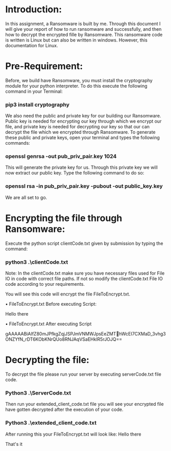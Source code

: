 # Introduction:
In this assignment, a Ransomware is built by me. Through this document I will give your report of 
how to run ransomware and successfully, and then how to decrypt the encrypted fille by 
Ransomware.
This ransomware code is written is Linux but can also be written in windows. However, this 
documentation for Linux.


# Pre-Requirement:
Before, we build have Ransomware, you must install the cryptography module for your python 
interpreter. To do this execute the following command in your Terminal:

### pip3 install cryptography


We also need the public and private key for our building our Ransomware. Public key is needed for 
encrypting our key through which we encrypt our file, and private key is needed for decrypting our 
key so that our can decrypt the file which we encrypted through Ransomware. To generate these 
public and private keys, open your terminal and types the following commands:

### openssl genrsa -out pub_priv_pair.key 1024

This will generate the private key for us. Through this private key we will now extract our public key. 
Type the following command to do so:

### openssl rsa -in pub_priv_pair.key -pubout -out public_key.key

We are all set to go.

# Encrypting the file through Ransomware:

Execute the python script clientCode.txt given by submission by typing the command:

### python3 .\clientCode.txt

Note: In the clientCode.txt make sure you have necessary files used for File IO in code with correct 
file paths. If not so modify the clientCode.txt File IO code according to your requirements.

You will see this code will encrypt the file FileToEncrypt.txt.

• FileToEncrypt.txt Before executing Script:

Hello there

• FileToEncrypt.txt After executing Script

gAAAAABiAIfZ80mJPfkgZqjJSPJmVNMWJpsEeZMThWcEI7CXMaD_3vhg3ONZYfN_rDT6KObKNrQUo8RNJAqVSaEHklR5rJOJQ==

# Decrypting the file:
To decrypt the file please run your server by executing serverCode.txt file code.

### Python3 .\ServerCode.txt

Then run your extended_client_code.txt file you will see your encrypted file have gotten decrypted 
after the execution of your code.

### Python3 .\extended_client_code.txt

After running this your FileToEncrypt.txt will look like:
Hello there






That's it
